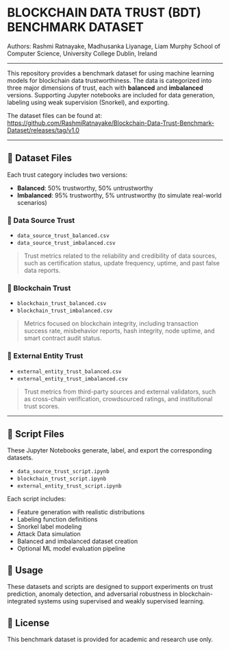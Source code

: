 # BLOCKCHAIN DATA TRUST (BDT) BENCHMARK DATASET

Authors: Rashmi Ratnayake, Madhusanka Liyanage, Liam Murphy
School of Computer Science, University College Dublin, Ireland

----------

This repository provides a benchmark dataset for using machine learning models for blockchain data trustworthiness. The data is categorized into three major dimensions of trust, each with **balanced** and **imbalanced** versions. Supporting Jupyter notebooks are included for data generation, labeling using weak supervision (Snorkel), and exporting.

The dataset files can be found at: https://github.com/RashmiRatnayake/Blockchain-Data-Trust-Benchmark-Dataset/releases/tag/v1.0

---

## 📁 Dataset Files

Each trust category includes two versions:
- **Balanced**: 50% trustworthy, 50% untrustworthy
- **Imbalanced**: 95% trustworthy, 5% untrustworthy (to simulate real-world scenarios)

### 🔹 Data Source Trust
- `data_source_trust_balanced.csv`  
- `data_source_trust_imbalanced.csv`  
> Trust metrics related to the reliability and credibility of data sources, such as certification status, update frequency, uptime, and past false data reports.

### 🔹 Blockchain Trust
- `blockchain_trust_balanced.csv`  
- `blockchain_trust_imbalanced.csv`  
> Metrics focused on blockchain integrity, including transaction success rate, misbehavior reports, hash integrity, node uptime, and smart contract audit status.

### 🔹 External Entity Trust
- `external_entity_trust_balanced.csv`  
- `external_entity_trust_imbalanced.csv`  
> Trust metrics from third-party sources and external validators, such as cross-chain verification, crowdsourced ratings, and institutional trust scores.

---

## 📓 Script Files

These Jupyter Notebooks generate, label, and export the corresponding datasets.

- `data_source_trust_script.ipynb`  
- `blockchain_trust_script.ipynb`  
- `external_entity_trust_script.ipynb`  

Each script includes:
- Feature generation with realistic distributions
- Labeling function definitions
- Snorkel label modeling
- Attack Data simulation
- Balanced and imbalanced dataset creation
- Optional ML model evaluation pipeline

## 🔧 Usage

These datasets and scripts are designed to support experiments on trust prediction, anomaly detection, and adversarial robustness in blockchain-integrated systems using supervised and weakly supervised learning.

## 📄 License

This benchmark dataset is provided for academic and research use only.
